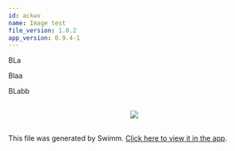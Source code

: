 ```yaml
---
id: ackwv
name: Image test
file_version: 1.0.2
app_version: 0.9.4-1
---
```


BLa

Blaa






BLabb

<br/>

<div align="center"><img src="https://firebasestorage.googleapis.com/v0/b/swimm-dev-content/o/function%20()%20%7B%20%5Bnative%20code%5D%20%7D%2F66897878-64af-45ce-90a4-ac5a8c18af4b.png?alt=media&token=3f2096b7-178b-4836-aab6-8ce37c02053c" style="width:'50%'"/></div>

<br/>

This file was generated by Swimm. [Click here to view it in the app](http://localhost:5000/repos/ls4DA2fLasmQuEbT4ipw/docs/ackwv).